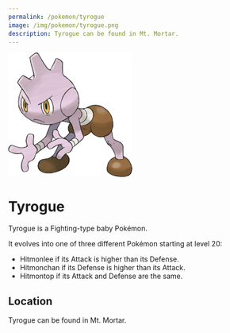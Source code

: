 ```yaml
---
permalink: /pokemon/tyrogue
image: /img/pokemon/tyrogue.png
description: Tyrogue can be found in Mt. Mortar.
---
```


![tyrogue](img/pokemon/tyrogue.png)

# Tyrogue

Tyrogue is a Fighting-type baby Pokémon.

It evolves into one of three different Pokémon starting at level 20:

* Hitmonlee if its Attack is higher than its Defense.
* Hitmonchan if its Defense is higher than its Attack.
* Hitmontop if its Attack and Defense are the same.

## Location

Tyrogue can be found in Mt. Mortar.
